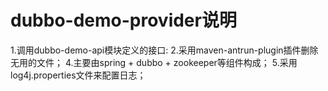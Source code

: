 # dubbo-demo-provider说明
1.调用dubbo-demo-api模块定义的接口:
2.采用maven-antrun-plugin插件删除无用的文件；
4.主要由spring + dubbo + zookeeper等组件构成；
5.采用log4j.properties文件来配置日志；
